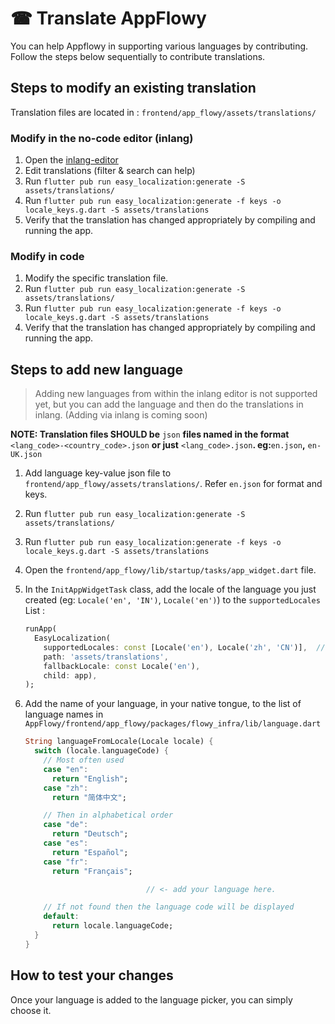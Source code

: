 # ☎ Translate AppFlowy

You can help Appflowy in supporting various languages by contributing. Follow the steps below sequentially to contribute translations.

## Steps to modify an existing translation

Translation files are located in : `frontend/app_flowy/assets/translations/`

### Modify in the no-code editor (inlang)

1. Open the [inlang-editor](https://inlang.com/editor/github.com/AppFlowy-IO/AppFlowy)
2. Edit translations (filter & search can help)
3. Run `flutter pub run easy_localization:generate -S assets/translations/`
4. Run `flutter pub run easy_localization:generate -f keys -o locale_keys.g.dart -S assets/translations`
5. Verify that the translation has changed appropriately by compiling and running the app.

### Modify in code

1. Modify the specific translation file.
2. Run `flutter pub run easy_localization:generate -S assets/translations/`
3. Run `flutter pub run easy_localization:generate -f keys -o locale_keys.g.dart -S assets/translations`
4. Verify that the translation has changed appropriately by compiling and running the app.

## Steps to add new language

> Adding new languages from within the inlang editor is not supported yet, but you can add the language and then do the translations in inlang. (Adding via inlang is coming soon)

**NOTE: Translation files SHOULD be** `json` **files named in the format** `<lang_code>-<country_code>.json` **or just** `<lang_code>.json`**. eg:**`en.json`**,** `en-UK.json`

1. Add language key-value json file to `frontend/app_flowy/assets/translations/`. Refer `en.json` for format and keys.
2. Run `flutter pub run easy_localization:generate -S assets/translations/`
3. Run `flutter pub run easy_localization:generate -f keys -o locale_keys.g.dart -S assets/translations`
4. Open the `frontend/app_flowy/lib/startup/tasks/app_widget.dart` file.
5.  In the `InitAppWidgetTask` class, add the locale of the language you just created (eg: `Locale('en', 'IN')`, `Locale('en')`) to the `supportedLocales` List :

    ```dart
    runApp(
      EasyLocalization(
        supportedLocales: const [Locale('en'), Locale('zh', 'CN')],  // <---- Add locale to this list
        path: 'assets/translations',
        fallbackLocale: const Locale('en'),
        child: app),
    );    
    ```
6.  Add the name of your language, in your native tongue, to the list of language names in `AppFlowy/frontend/app_flowy/packages/flowy_infra/lib/language.dart`

    ```dart
    String languageFromLocale(Locale locale) {
      switch (locale.languageCode) {
        // Most often used
        case "en":
          return "English";
        case "zh":
          return "简体中文";

        // Then in alphabetical order
        case "de":
          return "Deutsch";
        case "es":
          return "Español";
        case "fr":
          return "Français";

                               // <- add your language here.

        // If not found then the language code will be displayed
        default:
          return locale.languageCode;
      }
    }
    ```

## How to test your changes

Once your language is added to the language picker, you can simply choose it.
